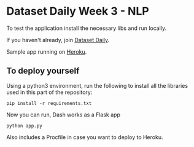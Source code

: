 # Dataset Daily Week 3 - NLP

To test the application install the necessary libs and run locally. 

If you haven't already, join [Dataset Daily](https://www.datasetdaily.com).

Sample app running on [Heroku](https://nlp.datasetdaily.com).

## To deploy yourself

Using a python3 environment, run the following to install all the libraries used in this part of the repository:
```
pip install -r requirements.txt
```

Now you can run, Dash works as a Flask app
```
python app.py
```

Also includes a Procfile in case you want to deploy to Heroku.